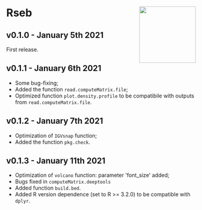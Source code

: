 # Rseb <img src="https://sebastian-gregoricchio.github.io/Rseb/Rseb_logo.svg" align="right" height = 150/>

## v0.1.0 - January 5th 2021
First release.

## v0.1.1 - January 6th 2021
* Some bug-fixing;
* Added the function `read.computeMatrix.file`;
* Optimized function `plot.density.profile` to be compatibile with outputs from `read.computeMatrix.file`.

## v0.1.2 - January 7th 2021
* Optimization of `IGVsnap` function;
* Added the function `pkg.check`.

## v0.1.3 - January 11th 2021
* Optimization of `volcano` function: parameter 'font_size' added;
* Bugs fixed in `computeMatrix.deeptools`
* Added function `build.bed`.
* Added R version dependence (set to R >= 3.2.0) to be compatible with `dplyr`. 
